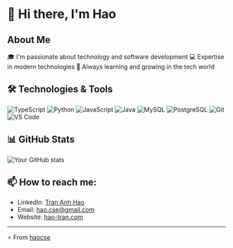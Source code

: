 # 👋 Hi there, I'm Hao

## About Me
🎓 I'm passionate about technology and software development
💻 Expertise in modern technologies
🌱 Always learning and growing in the tech world

## 🛠️ Technologies & Tools
![TypeScript](https://img.shields.io/badge/-TypeScript-3178C6?style=flat-square&logo=typescript&logoColor=white)
![Python](https://img.shields.io/badge/-Python-3776AB?style=flat-square&logo=Python&logoColor=white)
![JavaScript](https://img.shields.io/badge/-JavaScript-F7DF1E?style=flat-square&logo=javascript&logoColor=black)
![Java](https://img.shields.io/badge/-Java-007396?style=flat-square&logo=java&logoColor=white)
![MySQL](https://img.shields.io/badge/-MySQL-4479A1?style=flat-square&logo=mysql&logoColor=white)
![PostgreSQL](https://img.shields.io/badge/-PostgreSQL-336791?style=flat-square&logo=postgresql&logoColor=white)
![Git](https://img.shields.io/badge/-Git-F05032?style=flat-square&logo=git&logoColor=white)
![VS Code](https://img.shields.io/badge/-VS%20Code-007ACC?style=flat-square&logo=visual-studio-code&logoColor=white)

## 📊 GitHub Stats
![Your GitHub stats](https://github-readme-stats.vercel.app/api?username=haocse&show_icons=true&theme=radical)

## 📫 How to reach me:
- LinkedIn: [Tran Anh Hao](https://www.linkedin.com/in/trananhhao/)
- Email: hao.cse@gmail.com
- Website: [hao-tran.com](https://hao-tran.com)

---
⭐️ From [haocse](https://github.com/haocse)
